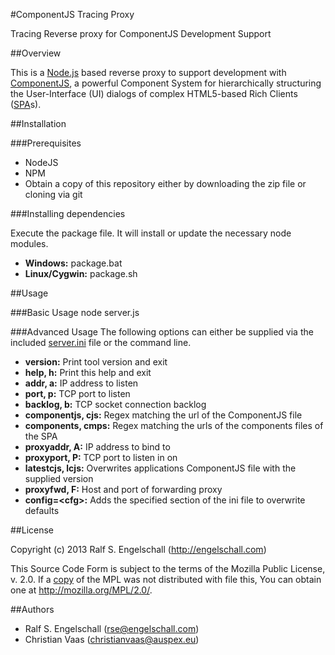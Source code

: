 #ComponentJS Tracing Proxy

Tracing Reverse proxy for ComponentJS Development Support

##Overview

This is a [Node.js](http://nodejs.org/) based reverse proxy
to support development with [ComponentJS](http://componentjs.com/),
a powerful Component System for hierarchically structuring the
User-Interface (UI) dialogs of complex HTML5-based Rich Clients ([SPA](http://en.wikipedia.org/wiki/Single-page_application)s).

##Installation

###Prerequisites

* NodeJS
* NPM
* Obtain a copy of this repository either by downloading the zip file or cloning via git

###Installing dependencies

Execute the package file. It will install or update the necessary node modules.
* **Windows:** package.bat
* **Linux/Cygwin:** package.sh

##Usage

###Basic Usage
node server.js

###Advanced Usage
The following options can either be supplied via the included [server.ini](server.ini) file or the
command line.

* **version:** Print tool version and exit
* **help, h:** Print this help and exit
* **addr, a:** IP address to listen
* **port, p:** TCP port to listen
* **backlog, b:** TCP socket connection backlog
* **componentjs, cjs:** Regex matching the url of the ComponentJS file
* **components, cmps:** Regex matching the urls of the components files of the SPA
* **proxyaddr, A:** IP address to bind to
* **proxyport, P:** TCP port to listen in on
* **latestcjs, lcjs:** Overwrites applications ComponentJS file with the supplied version
* **proxyfwd, F:** Host and port of forwarding proxy
* **config=&lt;cfg&gt;:** Adds the specified section of the ini file to overwrite defaults

##License

Copyright (c) 2013 Ralf S. Engelschall (http://engelschall.com)

This Source Code Form is subject to the terms of the Mozilla Public
License, v. 2.0. If a [copy](LICENSE) of the MPL was not distributed with file
this, You can obtain one at http://mozilla.org/MPL/2.0/.

##Authors

- Ralf S. Engelschall (rse@engelschall.com)
- Christian Vaas (christianvaas@auspex.eu)